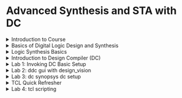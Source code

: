 # Advanced Synthesis and STA with DC

<details>
<summary>Introduction to Course</summary>
<br>
  
## Agenda

![image](https://github.com/user-attachments/assets/465e7ccd-0e4f-49a3-8499-9ac8be780f3b)

## Tools Used

![image](https://github.com/user-attachments/assets/c39fbdc8-eb36-461b-afae-dcfc6a5b533b)

## Prerequisites required

![image](https://github.com/user-attachments/assets/4c74f209-d0e4-4c10-b9fb-1f3ef7c845ec)

## Outcomes of the course

![image](https://github.com/user-attachments/assets/c4630ed1-c4f6-452c-8f39-a79e89545f7a)

</details>

<details>
<summary>Basics of Digital Logic Design and Synthesis</summary>
<br>

![image](https://github.com/user-attachments/assets/6739f061-1dc8-4d20-b09d-ed649f272e4c)

## The specifications are written in Hardware Description Language

![image](https://github.com/user-attachments/assets/c7514fe8-8341-488d-8690-ca332dce3413)

### Every design starts with target specification. This decides the architecture of the chip.

### This specification represented in programming language is the RTL (Register Transfer Logic)

### Example of RTL. It is nothing but a code

![image](https://github.com/user-attachments/assets/3ab0f50f-b4dc-4b00-b811-17e1be156847)

# What is Synthesis?

![image](https://github.com/user-attachments/assets/9133ceaa-a321-438d-8404-a0b80b180d65)

# What is .lib?

![image](https://github.com/user-attachments/assets/a4722537-28b5-409b-9b93-52caa6356201)

# Why different flavours of gate?

![image](https://github.com/user-attachments/assets/d7d91bd4-58b8-486f-9cbc-a04ae6c4a959)

# Why we need Slow cells?

![image](https://github.com/user-attachments/assets/1318fc94-8234-4f5c-8267-17c5f00d8955)

# Faster Cells Vs Slower Cells

![image](https://github.com/user-attachments/assets/0a6cb594-b2e7-4437-b30d-43edfd3eb2cc)

# Selection of Cells

![image](https://github.com/user-attachments/assets/9d6247f9-bd64-4ac0-8394-4447f142ffa0)

# Synthesis

![image](https://github.com/user-attachments/assets/42b0489c-65d5-42c6-bfea-539d6ddb3ea0)

</details>

<details>
<summary>Logic Synthesis Basics</summary>

## Example

![image](https://github.com/user-attachments/assets/21b0683c-e15b-4de5-9d34-ae4e983b1c37)

## Let us find which is the correct implementation with the following standard cell details

![image](https://github.com/user-attachments/assets/b38c534b-7db0-45c3-a519-5f45ec8abac1)

## Comparison of Implementations

![image](https://github.com/user-attachments/assets/eff8e5f2-f0f7-4df1-8b45-b6a779cddd1e)

# Goals of Logic Synthesis

![image](https://github.com/user-attachments/assets/c3ad1d35-9ca8-4fe0-b92f-2d9d22deaf33)

![image](https://github.com/user-attachments/assets/be39e294-bdab-4897-8164-9e032cae0d42)

</details>

<details>
<summary>Introduction to Design Compiler (DC)</summary>
<br>

## What is DC?

![image](https://github.com/user-attachments/assets/e92a467a-219b-46cb-8373-928c9be94d6a)

## Common Terminologies associated with DC

![image](https://github.com/user-attachments/assets/09f82b5c-7095-4f9b-9807-af1876a47fc6)

## Synopsys Design Constraints (SDC)

![image](https://github.com/user-attachments/assets/0b50a80d-5dc5-4788-8a8e-48fd4bd6990b)

# DC Setup

![image](https://github.com/user-attachments/assets/6e16877b-3593-430c-acb3-5fa1075753b6)

# Implementation flow of ASIC ----> Steps in converting RTL to the Physical database(GDS)

![image](https://github.com/user-attachments/assets/d757a911-6e08-4b7c-bdcc-76d507e668f2)

# DC Synthesis Flow

![image](https://github.com/user-attachments/assets/e68dc3ba-3c2b-4fce-9f80-14a307d63495)

</details>

<details>
<summary>Lab 1: Invoking DC Basic Setup</summary>
<br>

## Understanding sky130_fd_sc_hd__tt_025c_1v80.lib
![image](https://github.com/user-attachments/assets/e900066f-0dac-4371-90ad-7f820b422a13)

## Invoke DC using the commands

* csh
* dc_shell

![image](https://github.com/user-attachments/assets/61c0ae0f-ff85-419a-accf-af0c8afa4e07)

![image](https://github.com/user-attachments/assets/8f44d2dd-5e77-4708-8a80-3aeeb07bd659)

![image](https://github.com/user-attachments/assets/df5924af-1e57-4e8d-8339-5ac1ef458f01)

## Example

```
module lab1_flop_with_en ( input res , input clk , input d , input en , output reg q);
always @ (posedge clk , posedge res)
begin
	if(res)
		q <= 1'b0;
	else if(en)
		q <= d;	
end
endmodule

![image](https://github.com/user-attachments/assets/53a0aea5-5ec6-4129-8bda-e7e073fdf8a5)


```
read_verilog
![image](https://github.com/user-attachments/assets/11473abd-6c3e-4dfa-b3db-5b5a99026130)

write_verilog: write -f verilog -out lab1_net.v

![image](https://github.com/user-attachments/assets/a4d0db8f-a370-482b-840e-c3fafce2c2e0)

gtech library: Virtual library in DC to understand the design

![image](https://github.com/user-attachments/assets/be1f077a-d9d0-46a5-8a64-d1c10ce0ed3e)

read the library as: read_db sky130RTLDesignAndSynthesisWorkshop/DC_Workshop/lib/sky130_fd_sc_hd__tt_025c_1v80.db

![image](https://github.com/user-attachments/assets/6317961b-0820-46e7-8827-8b2b1845d5bb)

set target_library /home/vijayalaxmi/sky130RTLDesignAndSynthesisWorkshop/DC_WORKSHOP/lib/sky130_fd_sc_hd__tt_025C_1v80.db

set link_library {* /home/vijayalaxmi/sky130RTLDesignAndSynthesisWorkshop/DC_WORKSHOP/lib/sky130_fd_sc_hd__tt_025C_1v80.db} (here * signifies libraries in DC memory)

Syntax to link library 

![image](https://github.com/user-attachments/assets/81f2005c-1cbf-4943-bff8-43adf9c9a411)

link

![image](https://github.com/user-attachments/assets/7261fce0-050d-4b4b-863a-5eabc838a743)

compile

![image](https://github.com/user-attachments/assets/5fe5c24e-d4a1-49cd-bdf4-4f41612b4852)

write -f verilog -out lab1_net_with_sky130.v
![image](https://github.com/user-attachments/assets/edb1cdc6-b97d-44a6-87ab-e5527a98ed42)


</details>


<details>
<summary>Lab 2: ddc gui with design_vision</summary>
<br>

## To launch design_vision type

* csh
* design_vision
![image](https://github.com/user-attachments/assets/c689ac9f-04e3-4ec8-9abd-642ce3497dd4)

write -f ddc -out lab1.ddc (write is the syntax to tell the tool to write the information in ddc format)
![image](https://github.com/user-attachments/assets/8601b3d2-af84-4167-9355-6c5837a8b10e)

command to start gui is 
* start_gui
* read_ddc lab1.ddc
![image](https://github.com/user-attachments/assets/a9bdc1ef-49d0-4fb7-b9b8-2ef703a3a4bb)

## Difference between read_verilog and read_ddc

![image](https://github.com/user-attachments/assets/e17a0d77-8cee-4779-8ce7-38c53f2d5e01)

## Schematic View

![image](https://github.com/user-attachments/assets/a61937a9-a29c-4356-9124-3616f5c985cf)

## Got the same design as per expectation

![image](https://github.com/user-attachments/assets/8bbbb024-5a84-491f-9fc8-a7d84489df51)

</details>

<details>
<summary>Lab 3: dc synopsys dc setup</summary>
<br>

* csh
* dc_shell
* echo $target_library
* echo $link_library
* Every time while loading the dc perform the command
  -- set target_library /home/vijayalaxmi/sky130RTLDesignAndSynthesisWorkshop/DC_WORKSHOP/lib/sky130_fd_sc_hd__tt_025C_1v80.db
  -- set link_library {* $target_library}
* Instead of performing repetitative tasks, the solution is to invoke synopsys dc setup
![image](https://github.com/user-attachments/assets/f6b07c50-cbec-4a86-b071-2587dad73802)

gvim .synopsys_dc.setup
![image](https://github.com/user-attachments/assets/8afc601e-cef8-41ec-ade7-1ebb59599711)

Invoke dc again
after that type the command: echo $target_library
![image](https://github.com/user-attachments/assets/072b034c-9ac0-43e9-a56d-acb1eae71f52)


</details>

<details>
<summary>TCL Quick Refresher</summary>
<br>

## Set
#### For set $ is not used.
  
![image](https://github.com/user-attachments/assets/aeea0bc9-3618-4422-94a7-9e4630a91faa)

## Conditional Statements
#### Note: Strictly follow the syntax to avoid errors
##### if statement
  
![image](https://github.com/user-attachments/assets/41f23848-58cd-4511-8b1a-d69c5c98fcec)

##### while statement
![image](https://github.com/user-attachments/assets/e9986d69-ba64-476d-a4bd-a174c4b7d836)

##### for loop
![image](https://github.com/user-attachments/assets/4fdf1c9a-e2b0-44bb-b88d-fc55369b44e6)

##### foreach: General TCL statement/command
![image](https://github.com/user-attachments/assets/6a4840c8-a710-41b0-8866-dd93a90f1385)

##### DC specific command
![image](https://github.com/user-attachments/assets/318fb6c8-32ee-408c-b83b-64a1f3d0b33d)

</details>


<details>
<summary>Lab 4: tcl scripting</summary>
<br>

## 

</details>










